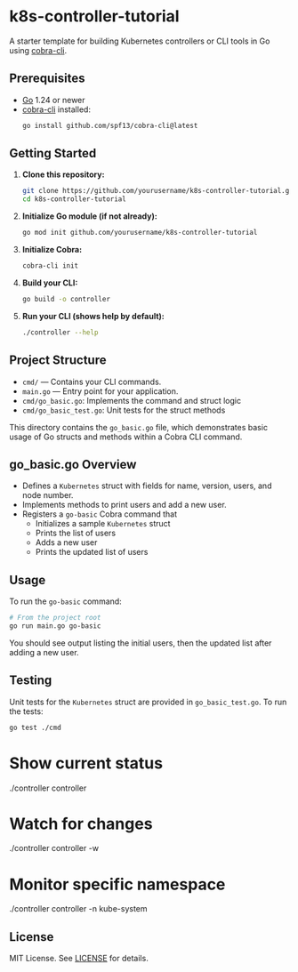 # k8s-controller-tutorial

A starter template for building Kubernetes controllers or CLI tools in Go using [cobra-cli](https://github.com/spf13/cobra-cli).

## Prerequisites

- [Go](https://golang.org/dl/) 1.24 or newer
- [cobra-cli](https://github.com/spf13/cobra-cli) installed:
  ```sh
  go install github.com/spf13/cobra-cli@latest
  ```

## Getting Started

1. **Clone this repository:**
   ```sh
   git clone https://github.com/yourusername/k8s-controller-tutorial.git
   cd k8s-controller-tutorial
   ```

2. **Initialize Go module (if not already):**
   ```sh
   go mod init github.com/yourusername/k8s-controller-tutorial
   ```

3. **Initialize Cobra:**
   ```sh
   cobra-cli init
   ```

4. **Build your CLI:**
   ```sh
   go build -o controller
   ```

5. **Run your CLI (shows help by default):**
   ```sh
   ./controller --help
   ```

## Project Structure

- `cmd/` — Contains your CLI commands.
- `main.go` — Entry point for your application.
- `cmd/go_basic.go`: Implements the command and struct logic
- `cmd/go_basic_test.go`: Unit tests for the struct methods 

This directory contains the `go_basic.go` file, which demonstrates basic usage of Go structs and methods within a Cobra CLI command.

## go_basic.go Overview
- Defines a `Kubernetes` struct with fields for name, version, users, and node number.
- Implements methods to print users and add a new user.
- Registers a `go-basic` Cobra command that
  - Initializes a sample `Kubernetes` struct
  - Prints the list of users
  - Adds a new user
  - Prints the updated list of users

## Usage

To run the `go-basic` command:

```sh
# From the project root
go run main.go go-basic
```

You should see output listing the initial users, then the updated list after adding a new user.

## Testing

Unit tests for the `Kubernetes` struct are provided in `go_basic_test.go`.
To run the tests:

```sh
go test ./cmd
```

# Show current status
./controller controller

# Watch for changes
./controller controller -w

# Monitor specific namespace
./controller controller -n kube-system 


## License

MIT License. See [LICENSE](LICENSE) for details. 